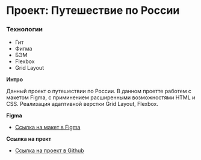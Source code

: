 # Проект: Путешествие по России

### Технологии
* Гит
* Фигма
* БЭМ
* Flexbox
* Grid Layout

**Интро**

Данный проект о путешествии по России.
В данном проетте работем с макетом Figma, с приминением расширенными возможностями HTML и CSS.
Реализация адаптивной верстки Grid Layout, Flexbox. 

**Figma**

* [Ссылка на макет в Figma](https://www.figma.com/file/5S2WSbEFL6awjVWJ0NWL8Q/Sprint-3_-Russia-_-desktop-mobile?node-id=28503%3A0)

**Ссылка на прект**

* [Ссылка на проект в Github](https://RizVan1i.github.io/russian-travel/index.html)
